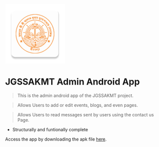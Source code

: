 <img src = "https://github.com/stubh505/JGSSAKMTAdminAndroidApp/blob/master/app/src/main/res/mipmap-xxxhdpi/ic_launcher.png">

# JGSSAKMT Admin Android App

> This is the admin android app of the JGSSAKMT project.

> Allows Users to add or edit events, blogs, and even pages. 

> Allows Users to read messages sent by users using the contact us Page.

- Structurally and funtionally complete

Access the app by downloading the apk file 
<a href="https://drive.google.com/file/d/1o_JUOJaqJMb9mUE4gLBRv7Fhgq4Ouzmw/view?usp=sharing"> here</a>.
